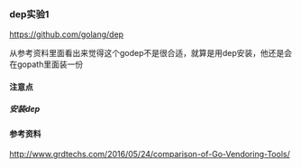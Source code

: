 ### dep实验1
https://github.com/golang/dep

从参考资料里面看出来觉得这个godep不是很合适，就算是用dep安装，他还是会在gopath里面装一份

#### 注意点
##### 安装dep



#### 参考资料
http://www.grdtechs.com/2016/05/24/comparison-of-Go-Vendoring-Tools/
